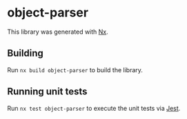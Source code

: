 # object-parser

This library was generated with [Nx](https://nx.dev).

## Building

Run `nx build object-parser` to build the library.

## Running unit tests

Run `nx test object-parser` to execute the unit tests via [Jest](https://jestjs.io).
